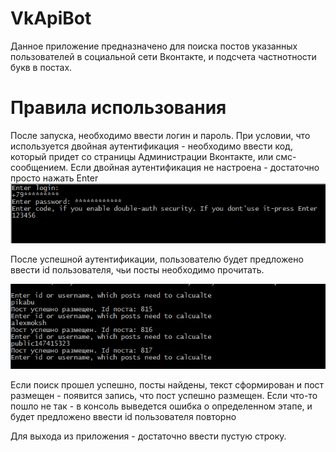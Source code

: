 # VkApiBot

Данное приложение предназначено для поиска постов указанных пользователей в социальной сети Вконтакте, и подсчета частнотности букв в постах.

# Правила использования

После запуска, необходимо ввести логин и пароль. При условии, что используется двойная аутентификация - необходимо ввести код, который придет со страницы Администрации Вконтакте, или смс-сообщением. Если двойная аутентификация не настроена - достаточно просто нажать Enter
![Image alt](https://github.com/alexmokshin/VkApiBot/raw/master/VkApiBotTest/Images/authImage.PNG)

После успешной аутентификации, пользователю будет предложено ввести id пользователя, чьи посты необходимо прочитать.

![Image alt](https://github.com/alexmokshin/VkApiBot/raw/master/VkApiBotTest/Images/getPostImage.PNG)

Если поиск прошел успешно, посты найдены, текст сформирован и пост размещен - появится запись, что пост успешно размещен.
Если что-то пошло не так - в консоль выведется ошибка о определенном этапе, и будет предложено ввести id пользователя повторно

Для выхода из приложения - достаточно ввести пустую строку.
